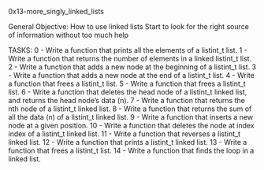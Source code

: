 0x13-more_singly_linked_lists

General Objective:
How to use linked lists
Start to look for the right source of information without too much help

TASKS:
0 - Write a function that prints all the elements of a listint_t list.
1 - Write a function that returns the number of elements in a linked listint_t list.
2 - Write a function that adds a new node at the beginning of a listint_t list.
3 - Write a function that adds a new node at the end of a listint_t list.
4 - Write a function that frees a listint_t list.
5 - Write a function that frees a listint_t list.
6 - Write a function that deletes the head node of a listint_t linked list, and returns the head node’s data (n).
7 - Write a function that returns the nth node of a listint_t linked list.
8 - Write a function that returns the sum of all the data (n) of a listint_t linked list.
9 - Write a function that inserts a new node at a given position.
10 - Write a function that deletes the node at index index of a listint_t linked list.
11 - Write a function that reverses a listint_t linked list.
12 - Write a function that prints a listint_t linked list.
13 - Write a function that frees a listint_t list.
14 - Write a function that finds the loop in a linked list.
